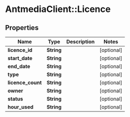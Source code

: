 # AntmediaClient::Licence

## Properties
Name | Type | Description | Notes
------------ | ------------- | ------------- | -------------
**licence_id** | **String** |  | [optional] 
**start_date** | **String** |  | [optional] 
**end_date** | **String** |  | [optional] 
**type** | **String** |  | [optional] 
**licence_count** | **String** |  | [optional] 
**owner** | **String** |  | [optional] 
**status** | **String** |  | [optional] 
**hour_used** | **String** |  | [optional] 


